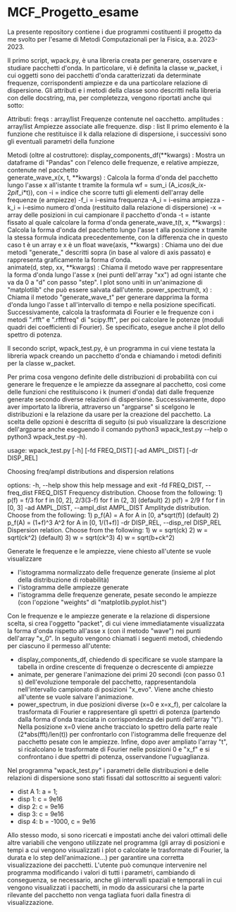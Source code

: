 # MCF_Progetto_esame
La presente repository contiene i due programmi costituenti il progetto da me svolto per l'esame di Metodi Computazionali per la Fisica, a.a. 2023-2023.

Il primo script, wpack.py, è una libreria creata per generare, osservare e studiare pacchetti d'onda. In particolare, vi è definita la classe w_packet, i cui oggetti sono dei pacchetti d'onda caratterizzati da determinate frequenze, corrispondenti ampiezze e da una particolare relazione di dispersione. 
Gli attributi e i metodi della classe sono descritti nella libreria con delle docstring, ma, per completezza, vengono riportati anche qui sotto:

Attributi:
freqs : array/list
        Frequenze contenute nel oacchetto.
amplitudes : array/list
        Ampiezze associate alle frequenze.
disp : list
        Il primo elemento è la funzione che restituisce il k dalla relazione di dispersione, i successivi sono gli eventuali parametri della funzione

Metodi (oltre al costruttore):
display_components_df(**kwargs) :
        Mostra un dataframe di "Pandas" con l'elenco delle frequenze, e relative ampiezze, contenute nel pacchetto				  
generate_wave_x(x, t, **kwargs) :
        Calcola la forma d'onda del pacchetto lungo l'asse x all'istante t tramite la formula
	wf = sum_i (A_i*cos(k_i*x-2*pi*f_i*t)), con
	-i = indice che scorre tutti gli elementi dell'array delle frequenze (e ampiezze)
	-f_i = i-esima frequenza
	-A_i = i-esima ampiezza
	-k_i = i-esimo numero d'onda (restituito dalla relazione di dispersione)
	-x = array delle posizioni in cui campionare il pacchetto d'onda
	-t = istante fissato al quale calcolare la forma d'onda
generate_wave_t(t, x, **kwargs) :
        Calcola la forma d'onda del pacchetto lungo l'asse t alla posizione x tramite la stessa formula indicata precedentemente, con la differenza che in questo caso t è un array e x è un float
wave(axis, **kwargs) :
	Chiama uno dei due metodi "generate_" descritti sopra (in base al valore di axis passato) e rappresenta graficamente la forma d'onda.  
animate(d, step, xx, **kwargs) :
        Chiama il metodo wave per rappresentare la forma d'onda lungo l'asse x (nei punti dell'array "xx") ad ogni istante che va da 0 a "d" con passo "step". I plot sono uniti in un'animazione di "matplotlib" che può essere salvata dall'utente.
power_spectrum(t, x) :
        Chiama il metodo "generate_wave_t" per generare dapprima la forma d'onda lungo l'asse t all'intervallo di tempo e nella posizione specificati. Successivamente, calcola la trasformata di Fourier e le frequenze con i metodi ".rfft" e ".rfftfreq" di "scipy.fft", per poi calcolare le potenze (moduli quadri dei coefficienti di Fourier). Se specificato, esegue anche il plot dello spettro di potenza.


Il secondo script, wpack_test.py, è un programma in cui viene testata la libreria wpack creando un pacchetto d'onda e chiamando i metodi definiti per la classe w_packet.

Per prima cosa vengono definite delle distribuzioni di probabilità con cui generare le frequenze e le ampiezze da assegnare al pacchetto, così come delle funzioni che restituiscono i k (numeri d'onda) dati dalle frequenze generate secondo diverse relazioni di dispersione. Successivamente, dopo aver importato la libreria, attraverso un "argparse" si scelgono le distribuzioni e la relazione da usare per la creazione del pacchetto. La scelta delle opzioni è descritta di seguito (si può visualizzare la descrizione dell'argparse anche eseguendo il comando python3 wpack_test.py --help o python3 wpack_test.py -h).

usage: wpack_test.py [-h] [-fd FREQ_DIST] [-ad AMPL_DIST] [-dr DISP_REL]

Choosing freq/ampl distributions and dispersion relations

options:
  -h, --help            show this help message and exit
  -fd FREQ_DIST, --freq_dist FREQ_DIST
                        Frequency distribution. Choose from the following:
                        1) p(f) = f/3 for f in [0, 2], 2/3(3-f) for f in (2, 3] (default)
                        2) p(f) = 2/9 f for f in [0, 3]
  -ad AMPL_DIST, --ampl_dist AMPL_DIST
                        Amplityde distribution. Choose from the following:
                        1) p_f(A) = A for A in [0, a*sqrt(f)] (default)
                        2) p_f(A) = (1+f)^3 A^2 for A in [0, 1/(1+f)]
  -dr DISP_REL, --disp_rel DISP_REL
                        Dispersion relation. Choose from the following:
                        1) w = sqrt(ck)
                        2) w = sqrt(ck^2) (default)
                        3) w = sqrt(ck^3)
                        4) w = sqrt(b+ck^2)

Generate le frequenze e le ampiezze, viene chiesto all'utente se vuole visualizzare

- l'istogramma normalizzato delle frequenze generate (insieme al plot della distribuzione di robabilità)
- l'istogramma delle ampiezze generate
- l'istogramma delle frequenze generate, pesate secondo le ampiezze (con l'opzione "weights" di "matplotlib.pyplot.hist")

Con le frequenze e le ampiezze generate e la relazione di dispersione scelta, si crea l'oggetto "packet", di cui viene immediatamente visualizzata la forma d'onda rispetto all'asse x (con il metodo "wave") nei punti dell'array "x_0". In seguito vengono chiamati i seguenti metodi, chiedendo per ciascuno il permesso all'utente:

- display_components_df, chiedendo di specificare se vuole stampare la tabella in ordine crescente di frequenze o decrescente di ampiezze
- animate, per generare l'animazione dei primi 20 secondi (con passo 0.1 s) dell'evoluzione temporale del pacchetto, rappresentandola nell'intervallo campionato di posizioni "x_evo". Viene anche chiesto all'utente se vuole salvare l'animazione.
- power_spectrum, in due posizioni diverse (x=0 e x=x_f), per calcolare la trasformata di Fourier e rappresentare gli spettri di potenza (partendo dalla forma d'onda tracciata in corrispondenza dei punti dell'array "t"). Nella posizione x=0 viene anche tracciato lo spettro della parte reale (2*abs(fft)/len(t)) per confrontarlo con l'istogramma delle frequenze del pacchetto pesate con le ampiezze. Infine, dopo aver ampliato l'array "t", si ricalcolano le trasformate di Fourier nelle posizioni 0 e "x_f" e si confrontano i due spettri di potenza, osservandone l'uguaglianza.


Nel programma "wpack_test.py" i parametri delle distribuzioni e delle relazioni di dispersione sono stati fissati dal sottoscritto ai seguenti valori:
- dist A 1: a = 1;
- disp 1: c = 9e16
- disp 2: c = 9e16
- disp 3: c = 9e16
- disp 4: b = -1000, c = 9e16

Allo stesso modo, si sono ricercati e impostati anche dei valori ottimali delle altre variabili che vengono utilizzate nel programma (gli array di posizioni e tempi a cui vengono visualizzati i plot o calcolate le trasformate di Fourier, la durata e lo step dell'animazione...) per garantire una corretta visualizzazione dei pacchetti. L'utente può comunque intervenire nel programma  modificando i valori di tutti i parametri, cambiando di conseguenza, se necessario, anche gli intervalli spaziali e temporali in cui vengono visualizzati i pacchetti, in modo da assicurarsi che la parte rilevante del pacchetto non venga tagliata fuori dalla finestra di visualizzazione.